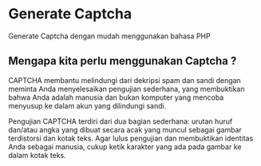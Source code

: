 # Generate Captcha
Generate Captcha dengan mudah menggunakan bahasa PHP

## Mengapa kita perlu menggunakan Captcha ?
CAPTCHA membantu melindungi dari dekripsi spam dan sandi dengan meminta Anda menyelesaikan pengujian sederhana, yang membuktikan bahwa Anda adalah manusia dan bukan komputer yang mencoba menyusup ke dalam akun yang dilindungi sandi.

Pengujian CAPTCHA terdiri dari dua bagian sederhana: urutan huruf dan/atau angka yang dibuat secara acak yang muncul sebagai gambar terdistorsi dan kotak teks. Agar lulus pengujian dan membuktikan identitas Anda sebagai manusia, cukup ketik karakter yang ada pada gambar ke dalam kotak teks.